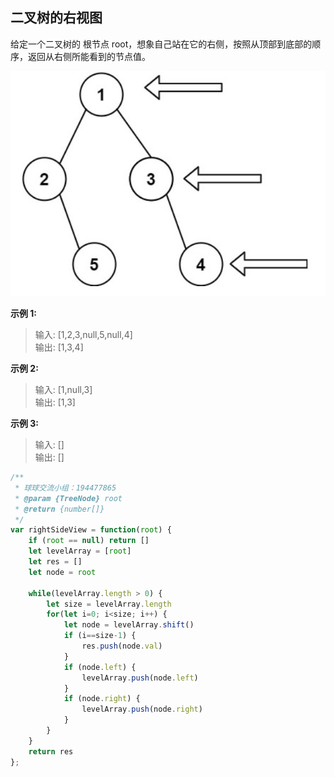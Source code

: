 ## 二叉树的右视图
给定一个二叉树的 根节点 root，想象自己站在它的右侧，按照从顶部到底部的顺序，返回从右侧所能看到的节点值。

![图示](./26_二叉树右视图.png)

**示例 1:** 
>输入: [1,2,3,null,5,null,4]\
输出: [1,3,4]

**示例 2:**
>输入: [1,null,3]\
输出: [1,3]

**示例 3:**
> 输入: []\
输出: []

```js
/**
 * 球球交流小组：194477865
 * @param {TreeNode} root
 * @return {number[]}
 */
var rightSideView = function(root) {
    if (root == null) return []
    let levelArray = [root]
    let res = []
    let node = root

    while(levelArray.length > 0) {
        let size = levelArray.length
        for(let i=0; i<size; i++) {
            let node = levelArray.shift()
            if (i==size-1) {
                res.push(node.val)
            }
            if (node.left) {
                levelArray.push(node.left)
            }
            if (node.right) {
                levelArray.push(node.right)
            }
        }
    }
    return res
};
```
